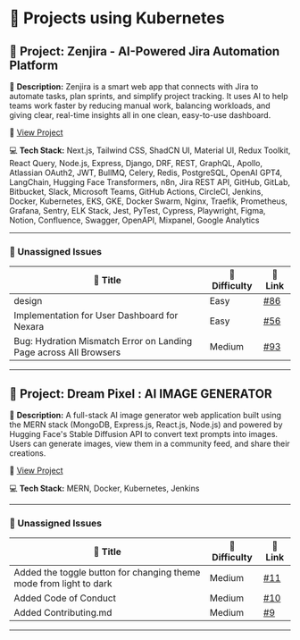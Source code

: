# 🚀 Projects using Kubernetes

## 📌 Project: Zenjira - AI-Powered Jira Automation Platform

📝 **Description:** Zenjira is a smart web app that connects with Jira to automate tasks, plan sprints, and simplify project tracking. It uses AI to help teams work faster by reducing manual work, balancing workloads, and giving clear, real-time insights all in one clean, easy-to-use dashboard.

🔗 [View Project](https://github.com/Promptzy/Zenjira)

💻 **Tech Stack:** Next.js, Tailwind CSS, ShadCN UI, Material UI, Redux Toolkit, React Query, Node.js, Express, Django, DRF, REST, GraphQL, Apollo, Atlassian OAuth2, JWT, BullMQ, Celery, Redis, PostgreSQL, OpenAI GPT4, LangChain, Hugging Face Transformers, n8n, Jira REST API, GitHub, GitLab, Bitbucket, Slack, Microsoft Teams, GitHub Actions, CircleCI, Jenkins, Docker, Kubernetes, EKS, GKE, Docker Swarm, Nginx, Traefik, Prometheus, Grafana, Sentry, ELK Stack, Jest, PyTest, Cypress, Playwright, Figma, Notion, Confluence, Swagger, OpenAPI, Mixpanel, Google Analytics

---

### 🐛 Unassigned Issues

| 🔖 Title | 🎯 Difficulty | 🔗 Link |
|----------|----------------|---------|
| design | Easy | [#86](https://github.com/Axelvyn/Nexara/pull/86) |
| Implementation for User Dashboard for Nexara | Easy | [#56](https://github.com/Axelvyn/Nexara/issues/56) |
| Bug: Hydration Mismatch Error on Landing Page across All Browsers | Medium | [#93](https://github.com/Axelvyn/Nexara/issues/93) |

---

## 📌 Project: Dream Pixel : AI IMAGE GENERATOR

📝 **Description:** A full-stack AI image generator web application built using the MERN stack (MongoDB, Express.js, React.js, Node.js) and powered by Hugging Face's Stable Diffusion API to convert text prompts into images. Users can generate images, view them in a community feed, and share their creations.

🔗 [View Project](https://github.com/SanmathiSedhupathi/AI_IMAGE_GENERATOR_MERN)

💻 **Tech Stack:** MERN, Docker, Kubernetes, Jenkins

---

### 🐛 Unassigned Issues

| 🔖 Title | 🎯 Difficulty | 🔗 Link |
|----------|----------------|---------|
| Added the toggle button for changing theme mode from light to dark | Medium | [#11](https://github.com/SanmathiSedhupathi/AI_IMAGE_GENERATOR_MERN/pull/11) |
| Added Code of Conduct | Medium | [#10](https://github.com/SanmathiSedhupathi/AI_IMAGE_GENERATOR_MERN/pull/10) |
| Added Contributing.md | Medium | [#9](https://github.com/SanmathiSedhupathi/AI_IMAGE_GENERATOR_MERN/pull/9) |

---

